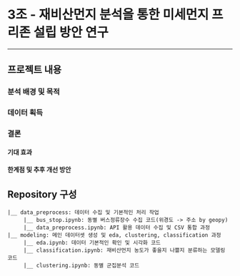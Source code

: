 # 3조 - 재비산먼지 분석을 통한 미세먼지 프리존 설립 방안 연구
---

## 프로젝트 내용
### 분석 배경 및 목적

### 데이터 획득


### 결론
#### 기대 효과
#### 한계점 및 추후 개선 방안

## Repository 구성
```
|__ data_preprocess: 데이터 수집 및 기본적인 처리 작업
     |__ bus_stop.ipynb: 동별 버스정류장수 수집 코드(위경도 -> 주소 by geopy)
     |__ data_preprocess.ipynb: API 활용 데이터 수집 및 CSV 통합 과정
|__ modeling: 메인 데이터셋 생성 및 eda, clustering, classification 과정
     |__ eda.ipynb: 데이터 기본적인 확인 및 시각화 코드
     |__ classification.ipynb: 재비산먼지 농도가 좋을지 나쁠지 분류하는 모델링 코드
     |__ clustering.ipynb: 동별 군집분석 코드
```
